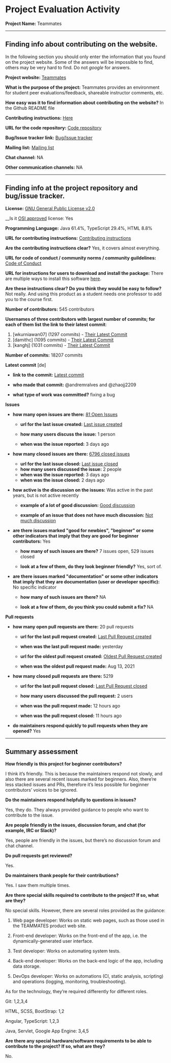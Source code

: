 # Project Evaluation Activity



__Project Name:__  Teammates


---

## Finding info about contributing on the website.

In the following section you should only enter the information that you
found on the project website. Some of the answers will be impossible to find, others
may be very hard to find. Do not _google_ for answers.

__Project website:__ [Teammates](https://teammatesv4.appspot.com/web/front/home)


__What is the purpose of the project:__ Teammates provides an environment for student peer evaluations/feedback, shareable instructor comments, etc.


__How easy was it to find information about contributing on the website?__ In the Github README file


__Contributing instructions:__ [Here](https://teammates.github.io/teammates/contributing-doc.html) 

__URL for the code repository:__ [Code repository](https://github.com/TEAMMATES/teammates)

__Bug/Issue tracker link:__ [Bug/Issue tracker](https://github.com/TEAMMATES/teammates/issues)

__Mailing list:__ [Mailing list](teammates@comp.nus.edu.sg)

__Chat channel:__ NA

__Other communication channels:__ NA


---

## Finding info at the project repository and bug/issue tracker.

__License:__ [GNU General Public License v2.0](https://github.com/TEAMMATES/teammates/blob/master/LICENSE)

__Is it [OSI approved](https://opensource.org/licenses/alphabetical) license: Yes 

__Programming Language:__ Java 61.4%, TypeScript 29.4%, HTML 8.8%

__URL for contributing instructions:__ [Contributing instructions](https://teammates.github.io/teammates/contributing-doc.html)

__Are the contributing instructions clear?__ Yes, it covers almost everything.


__URL for code of conduct / community norms / community guildelines:__ [Code of Conduct](https://github.com/TEAMMATES/teammates/blob/master/.github/CODE_OF_CONDUCT.md)

__URL for instructions for users to download and install the package:__ There are multiple ways to install this software [here](https://teammatesv4.appspot.com/web/front/help/student). 


__Are these instructions clear? Do you think they would be easy to follow?__ Not really. And using this product as a student needs one professor to add you to the course first.


__Number of contributors:__ 545 contributors


__Usernames of three contributors with largest number of commits; for
each of them list the link to their latest commit__:

1. [wkurniawan07] (1297 commits) - [Their Latest Commit](https://github.com/TEAMMATES/teammates/commit/05160f36c266cd2a172b57aeaed8d01d475da809)
2. [damithc] (1095 commits) - [Their Latest Commit](https://github.com/TEAMMATES/teammates/commit/b722094305ed98878eef6df8eac8ae1f26270920)
3. [kanghj] (1031 commits) - [Their Latest Commit](https://github.com/TEAMMATES/teammates/commit/1571d24d7f3185cdded0fc38d37255c5be4812be)


__Number of commits:__ 18207 commits

__Latest commit__ [de] 

- __link to the commit:__ [Latest commit](https://github.com/TEAMMATES/teammates/commit/a1fa4c54e45a14a45458af65bad3366bdb3fefbc)

- __who made that commit:__ @andremralves and @zhaojj2209

- __what type of work was committed?__ fixing a bug

__Issues__

- __how many open issues are there:__ [81 Open Issues](https://github.com/TEAMMATES/teammates/issues)

    - __url for the last issue created:__ [Last issue created](https://github.com/TEAMMATES/teammates/issues/12143)

    - __how many users discuss the issue:__ 1 person
    
    - __when was the issue reported:__ 3 days ago
    

- __how many closed issues are there:__ [6796 closed issues](https://github.com/TEAMMATES/teammates/issues?q=is%3Aissue+is%3Aclosed)
    - __url for the last issue closed:__ [Last issue closed](https://github.com/TEAMMATES/teammates/issues/12145)
    - __how many users discussed the issue:__ 2 people
    - __when was the issue reported:__ 3 days ago
    - __when was the issue closed:__ 2 days ago

- __how active is the discussion on the issues:__ Was active in the past years, but is not active recently

    - __example of a lot of good discussion:__ [Good discussion](https://github.com/TEAMMATES/teammates/issues/12115)
    
    - __example of an issue that does not have much discussion:__ [Not much discussion](https://github.com/TEAMMATES/teammates/issues/12145)



- __are there issues marked "good for newbies", "beginner" or some other indicators that imply that they are good for beginner contributors:__ Yes

    - __how many of such issues are there?__ 7 issues open, 529 issues closed
    
    - __look at a few of them, do they look beginner friendly?__ Yes, sort of.



- __are there issues marked "documentation" or some other indicators that imply that they are documentation (user or developer specific):__ No specific indicator

    - __how many of such issues are there?__  NA
    
    - __look at a few of them, do you think you could submit a fix?__ NA



__Pull requests__

- __how many open pull requests are there:__ 20 pull requests

    - __url for the last pull request created:__ [Last Pull Request created](https://github.com/TEAMMATES/teammates/pull/12152)
    
    - __when was the last pull request made:__ yesterday

    - __url for the oldest pull request created:__ [Oldest Pull Request created](https://github.com/TEAMMATES/teammates/pull/11366)
    
    - __when was the oldest pull request made:__ Aug 13, 2021
 
- __how many closed pull requests are there:__ 5219

    - __url for the last pull request closed:__ [Last Pull Request closed](https://github.com/TEAMMATES/teammates/pull/12154)
    
    - __how many users discussed the pull request:__ 2 users
    
    - __when was the pull request made:__  12 hours ago
    
    - __when was the pull request closed:__ 11 hours ago
    

- __do maintainers respond quickly to pull requests when they are opened?__ Yes





---


## Summary assessment
__How friendly is this project for beginner contributors?__ 

I think it’s friendly. This is because the maintainers respond not slowly, and also there are several recent issues marked for beginners. Also, there’re less stacked issues and PRs, therefore it’s less possible for beginner contributors’ voices to be ignored.



__Do the maintainers respond helpfully to questions in issues?__ 

Yes, they do. They always provided guidance to people who want to contribute to the issue.



__Are people friendly in the issues, discussion forum, and chat (for example, IRC or Slack)?__ 

Yes, people are friendly in the issues, but there’s no discussion forum and chat channel.


__Do pull requests get reviewed?__ 

Yes.


__Do maintainers thank people for their contributions?__

Yes. I saw them multiple times.

__Are there special skills required to contribute to the project? If so, what are they?__

No special skills. However, there are several roles provided as the guidance:

1. Web page developer: Works on static web pages, such as those used in the TEAMMATES product web site.

2. Front-end developer: Works on the front-end of the app, i.e. the dynamically-generated user interface.

3. Test developer: Works on automating system tests.

4. Back-end developer: Works on the back-end logic of the app, including data storage.
5. DevOps developer: Works on automations (CI, static analysis, scripting) and operations (logging, monitoring, troubleshooting).

As for the technology, they’re required differently for different roles.

Git: 1,2,3,4

HTML, SCSS, BootStrap: 1,2

Angular, TypeScript: 1,2,3

Java, Servlet, Google App Engine: 3,4,5

__Are there any special hardware/software requirements to be able to contribute to the project? If so, what are they?__

No.



